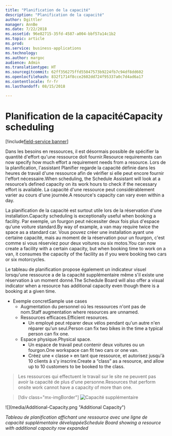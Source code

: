 ```yaml
---
title: "Planification de la capacité"
description: "Planification de la capacité"
author: Dgittler
manager: AnnBe
ms.date: 7/22/2018
ms.assetid: 96e82715-35fd-4587-a004-bbf57a14c1b2
ms.topic: article
ms.prod: 
ms.service: business-applications
ms.technology: 
ms.author: margoc
audience: Admin
ms.translationtype: HT
ms.sourcegitcommit: 62ff356275ffd55047573b9224fb7c94df8dd602
ms.openlocfilehash: 832f1714f8cce2602dd724f95337a0c7d4ad6a17
ms.contentlocale: fr-fr
ms.lasthandoff: 08/15/2018

---
```





#  <a name="capacity-scheduling"></a><span data-ttu-id="3b673-103">Planification de la capacité</span><span class="sxs-lookup"><span data-stu-id="3b673-103">Capacity scheduling</span></span>

[!include[field-service banner](../../../includes/field-service.md)]



<span data-ttu-id="3b673-104">Dans les besoins en ressources, il est désormais possible de spécifier la quantité d'effort qu'une ressource doit fournir.</span><span class="sxs-lookup"><span data-stu-id="3b673-104">Resource requirements can now specify how much effort a requirement needs from a resource.</span></span> <span data-ttu-id="3b673-105">Lors de la planification, l'assistant Planifier regarde la capacité définie dans les heures de travail d'une ressource afin de vérifier si elle peut encore fournir l'effort nécessaire.</span><span class="sxs-lookup"><span data-stu-id="3b673-105">When scheduling, the Schedule Assistant will look at a resource’s defined capacity on its work hours to check if the necessary effort is available.</span></span> <span data-ttu-id="3b673-106">La capacité d'une ressource peut considérablement varier au cours d'une journée.</span><span class="sxs-lookup"><span data-stu-id="3b673-106">A resource's capacity can vary even within a day.</span></span>

<span data-ttu-id="3b673-107">La planification de la capacité est surtout utile lors de la réservation d'une installation.</span><span class="sxs-lookup"><span data-stu-id="3b673-107">Capacity scheduling is exceptionally useful when booking a facility.</span></span> <span data-ttu-id="3b673-108">Par exemple, un fourgon peut nécessiter deux fois plus d'espace qu'une voiture standard.</span><span class="sxs-lookup"><span data-stu-id="3b673-108">By way of example, a van may require twice the space as a standard car.</span></span> <span data-ttu-id="3b673-109">Vous pouvez créer une installation ayant une certaine capacité, mais au moment de la réservation pour un fourgon, c'est comme si vous réserviez pour deux voitures ou six motos.</span><span class="sxs-lookup"><span data-stu-id="3b673-109">You can now create a facility with a certain capacity, but when booking time to work on a van, it consumes the capacity of the facility as if you were booking two cars or six motorcycles.</span></span>

<span data-ttu-id="3b673-110">Le tableau de planification propose également un indicateur visuel lorsqu'une ressource a de la capacité supplémentaire même s'il existe une réservation à un moment donné.</span><span class="sxs-lookup"><span data-stu-id="3b673-110">The Schedule Board will also offer a visual indicator when a resource has additional capacity even though there is a booking at a given time.</span></span>

* <span data-ttu-id="3b673-111">Exemple concret</span><span class="sxs-lookup"><span data-stu-id="3b673-111">Sample use cases</span></span>
    * <span data-ttu-id="3b673-112">Augmentation du personnel où les ressources n'ont pas de nom.</span><span class="sxs-lookup"><span data-stu-id="3b673-112">Staff augmentation where resources are unnamed.</span></span>
    * <span data-ttu-id="3b673-113">Ressources efficaces.</span><span class="sxs-lookup"><span data-stu-id="3b673-113">Efficient resources.</span></span>
        * <span data-ttu-id="3b673-114">Un employé peut réparer deux vélos pendant qu'un autre n'en réparer qu'un seul.</span><span class="sxs-lookup"><span data-stu-id="3b673-114">Person can fix two bikes in the time a typical person can fix one.</span></span>
    * <span data-ttu-id="3b673-115">Espace physique.</span><span class="sxs-lookup"><span data-stu-id="3b673-115">Physical space.</span></span>
        * <span data-ttu-id="3b673-116">Un espace de travail peut contenir deux voitures ou un fourgon.</span><span class="sxs-lookup"><span data-stu-id="3b673-116">One workspace can fit two cars or one van.</span></span>
        * <span data-ttu-id="3b673-117">Créez une « classe » en tant que ressource, et autorisez jusqu'à 10 clients à s'y inscrire.</span><span class="sxs-lookup"><span data-stu-id="3b673-117">Create a “class” as a resource, and allow up to 10 customers to be booked to the class.</span></span>
> <span data-ttu-id="3b673-118">Les ressources qui effectuent le travail sur le site ne peuvent pas avoir la capacité de plus d'une personne.</span><span class="sxs-lookup"><span data-stu-id="3b673-118">Resources that perform onsite work cannot have a capacity of more than one.</span></span>

> [!div class="mx-imgBorder"]
> <span data-ttu-id="3b673-119">![](media/Additional-Capacity.png "Capacité supplémentaire")
<!-- picture --></span><span class="sxs-lookup"><span data-stu-id="3b673-119">![](media/Additional-Capacity.png "Additional Capacity")
<!-- picture --></span></span>

<span data-ttu-id="3b673-120">*Tableau de planification affichant une ressource avec une ligne de capacité supplémentaire développée*</span><span class="sxs-lookup"><span data-stu-id="3b673-120">*Schedule Board showing a resource with additional capacity row expanded*</span></span>

